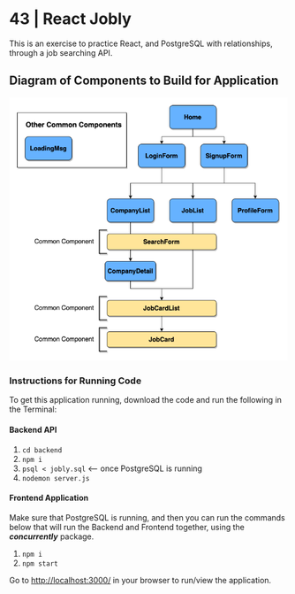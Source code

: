 # 43 | React Jobly

This is an exercise to practice React, and PostgreSQL with relationships, through a job searching API.

## Diagram of Components to Build for Application

![React Jobly Components](https://github.com/shaunwo/43-react-jobly/blob/5708f3cd654582fc3d8987865b91d4bba350053a/React%20Jobly%20Components.png)

### Instructions for Running Code

To get this application running, download the code and run the following in the Terminal:

#### Backend API

1. `cd backend`
2. `npm i`
3. `psql < jobly.sql` <-- once PostgreSQL is running
4. `nodemon server.js`

#### Frontend Application
Make sure that PostgreSQL is running, and then you can run the commands below that will run the Backend and Frontend together, using the ***concurrently*** package.

1. `npm i`
2. `npm start`

Go to [http://localhost:3000/](http://localhost:3000/) in your browser to run/view the application.
